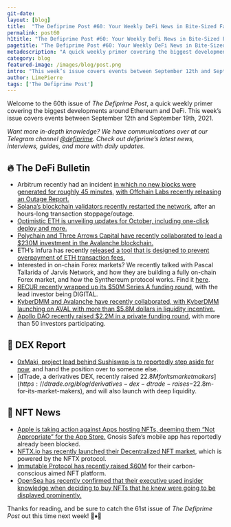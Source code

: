```yaml
---
git-date:
layout: [blog]
title:  "The Defiprime Post #60: Your Weekly DeFi News in Bite-Sized Fashion"
permalink: post60
h1title: "The Defiprime Post #60: Your Weekly DeFi News in Bite-Sized Fashion"
pagetitle: "The Defiprime Post #60: Your Weekly DeFi News in Bite-Sized Fashion"
metadescription: "A quick weekly primer covering the biggest developments around Ethereum and DeFi. This week’s issue covers events between September 12th and September 19th, 2021"
category: blog
featured-image: /images/blog/post.png
intro: "This week’s issue covers events between September 12th and September 19th, 2021"
author: LimePierre
tags: ['The Defiprime Post']
---
```


Welcome to the 60th issue of _The Defiprime Post_, a quick weekly primer covering the biggest developments around Ethereum and DeFi. This week’s issue covers events between September 12th and September 19th, 2021.

_Want more in-depth knowledge? We have communications over at our Telegram channel [@defiprime](https://t.me/defiprime). Check out defiprime’s latest news, interviews, guides, and more with daily updates._


## 🔥 The DeFi Bulletin

* Arbitrum recently had an incident [in which no new blocks were generated for roughly 45 minutes](https://twitter.com/defiprime/status/1437786493825736704), [with Offchain Labs recently releasing an Outage Report.](https://medium.com/offchainlabs/arbitrum-one-outage-report-d365b24d49c)
* [Solana’s blockchain validators recently restarted the network](https://www.theblockcrypto.com/linked/117711/solana-blockchain-validators-restart-network-after-transaction-stoppage), after an hours-long transaction stoppage/outage.
* [Optimistic ETH is unveiling updates for October, including one-click deploy and more.](https://medium.com/ethereum-optimism/the-future-of-optimistic-ethereum-7f22d987331)
* [Polychain and Three Arrows Capital have recently collaborated to lead a $230M investment in the Avalanche blockchain.](https://www.theblockcrypto.com/post/117895/polychain-three-arrows-capital-lead-230-million-avalanche)
* ETH’s Infura has recently [released a tool that is designed to prevent overpayment of ETH transaction fees.](https://decrypt.co/80930/ethereums-infura-releases-tool-prevent-overpayment-transaction-fees)
* Interested in on-chain Forex markets? We recently talked with Pascal Tallarida of Jarvis Network, and how they are building a fully on-chain Forex market, and how the Synthereum protocol works. Find it [here](https://defiprime.com/jarvis-network).
* [RECUR recently wrapped up its $50M Series A funding round](https://recur.medium.com/letter-from-the-recur-ceos-announcing-our-50m-series-a-raise-d643532395ee?s=09), with the lead investor being DIGITAL.
* [KyberDMM and Avalanche have recently collaborated, with KyberDMM launching on AVAL with more than $5.8M dollars in liquidity incentive.](https://blog.kyber.network/kyber-and-avalanche-foundation-collaborate-to-launch-kyberdmm-with-5-8m-in-liquidity-incentives-cebd5a315b6c?gi=34575d340630&s=09#1)
* [Apollo DAO recently raised $2.2M in a private funding round](https://apollodao.medium.com/apollo-daos-strategic-partners-2cd6ddfab679), with more than 50 investors participating.


## 💱 DEX Report

* [0xMaki, project lead behind Sushiswap is to reportedly step aside for now](https://www.theblockcrypto.com/amp/linked/117960/project-lead-behind-2-8-billion-dex-sushiswap-is-set-to-step-down?utm_source=twitter&utm_medium=social&__twitter_impression=true&s=09), and hand the position over to someone else.
* [dTrade, a derivatives DEX, recently raised $22.8M for its market makers](https://dtrade.org/blog/derivatives-dex-dtrade-raises-$22.8m-for-its-market-makers), and will also launch with deep liquidity.


## 💎 NFT News

* [Apple is taking action against Apps hosting NFTs, deeming them “Not Appropriate” for the App Store.](https://cryptobriefing.com/apple-apps-hosting-nfts-not-appropriate-for-app-store/) Gnosis Safe’s mobile app has reportedly already been blocked. 
* [NFTX.io has recently launched their Decentralized NFT market](https://nftx.ghost.io/introducing-our-decentralized-nft-marketplace/), which is powered by the NFTX protocol.
* [Immutable Protocol has recently raised $60M](https://cointelegraph.com/news/immutable-raises-60m-for-its-carbon-conscious-nft-platform/amp?__twitter_impression=true&s=09) for their carbon-conscious aimed NFT platform.
* [OpenSea has recently confirmed that their executive used insider knowledge when deciding to buy NFTs that he knew were going to be displayed prominently.](https://www.theblockcrypto.com/amp/post/117751/opensea-confirms-executive-used-insider-knowledge-when-buying-nfts?__twitter_impression=true&s=09)

Thanks for reading, and be sure to catch the 61st issue of _The Defiprime Post_ out this time next week! 👋♦️👋